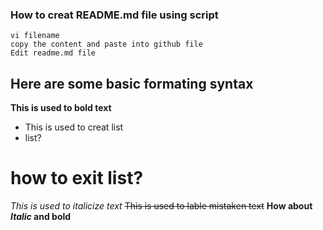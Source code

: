 ### How to creat README.md file using script 
```
vi filename
copy the content and paste into github file
Edit readme.md file

````
## Here are some basic formating syntax


**This is used to bold text**
* This is used to creat list
* list?
# how to exit list?
*This is used to italicize text* 
~~This is used to lable mistaken text~~
**How about *Italic* and bold**
